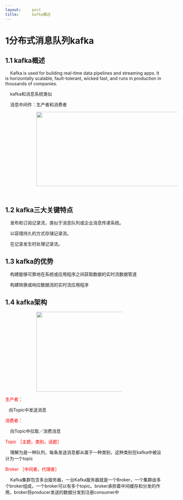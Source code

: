 ```yaml
---
layout:     post
title:      kafka概述
---
```

<div id="article_content" class="article_content clearfix csdn-tracking-statistics" data-pid="blog" data-mod="popu_307" data-dsm="post">
								            <link rel="stylesheet" href="https://csdnimg.cn/release/phoenix/template/css/ck_htmledit_views-f76675cdea.css">
						<div class="htmledit_views" id="content_views">
                <h1><strong><strong><strong>1分布式消息队列kafka</strong></strong></strong></h1>

<h2><strong><strong><strong>1.1 kafka概述</strong></strong></strong></h2>

<p style="margin-left:0pt;">    Kafka is used for building real-time data pipelines and streaming apps. It is horizontally scalable, fault-tolerant, wicked fast, and runs in production in thousands of companies.</p>

<p style="margin-left:0pt;">    kafka和消息系统类似</p>

<p style="margin-left:0pt;">    消息中间件：生产者和消费者</p>

<p style="text-indent:50px;"><img alt="" class="has" height="238" src="https://img-blog.csdn.net/20181017164724339?watermark/2/text/aHR0cHM6Ly9ibG9nLmNzZG4ubmV0L2d1bmh1bnRpNDUyNA==/font/5a6L5L2T/fontsize/400/fill/I0JBQkFCMA==/dissolve/70" width="532"></p>

<p style="margin-left:0pt;"> </p>

<h2 style="margin-left:0pt;">1.2 kafka三大关键特点</h2>

<p style="margin-left:0pt;">    发布和订阅记录流，类似于消息队列或企业消息传递系统。</p>

<p style="margin-left:0pt;">    以容错持久的方式存储记录流。</p>

<p style="margin-left:0pt;">    在记录发生时处理记录流。</p>

<h2 style="margin-left:0pt;">1.3 kafka的优势</h2>

<p style="margin-left:0pt;">    构建能够可靠地在系统或应用程序之间获取数据的实时流数据管道</p>

<p style="margin-left:0pt;">    构建转换或响应数据流的实时流应用程序</p>

<h2 style="margin-left:0pt;">1.4 kafka架构</h2>

<p style="text-indent:50px;"><img alt="" class="has" height="256" src="https://img-blog.csdn.net/20181017164926822?watermark/2/text/aHR0cHM6Ly9ibG9nLmNzZG4ubmV0L2d1bmh1bnRpNDUyNA==/font/5a6L5L2T/fontsize/400/fill/I0JBQkFCMA==/dissolve/70" width="326"></p>

<p style="margin-left:0pt;"><span style="color:#ff0000;">生产者：</span></p>

<p style="margin-left:0pt;">   向Topic中发送消息</p>

<p style="margin-left:0pt;"><span style="color:#ff0000;">消费者：</span></p>

<p style="margin-left:0pt;">    向Topic中拉取／消费消息</p>

<p style="margin-left:0pt;"><span style="color:#ff0000;">Topic ［主题，类别，话题］</span></p>

<p style="margin-left:0pt;">    理解为是一种队列，每条发送消息都从属于一种类别，这种类别在kafka中被设计为一个topic</p>

<p style="margin-left:0pt;"><span style="color:#ff0000;">Broker ［中间者，代理者］</span></p>

<p style="margin-left:0pt;">    Kafka集群包含多台服务器，一台Kafka服务器就是一个Broker，一个集群由多个broker组成，一个broker可以有多个topic。broker承担着中间缓存和分发的作用，broker将producer发送的数据分发到注册consumer中</p>            </div>
                </div>